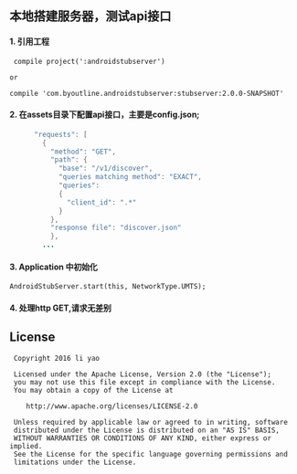 ##  本地搭建服务器，测试api接口

#### 1. 引用工程

     compile project(':androidstubserver')
    
    or
    
    compile 'com.byoutline.androidstubserver:stubserver:2.0.0-SNAPSHOT'
    
    
#### 2. 在assets目录下配置api接口，主要是config.json; 

```java {
      "requests": [
        {
          "method": "GET",
          "path": {
            "base": "/v1/discover",
            "queries matching method": "EXACT",
            "queries":
            {
              "client_id": ".*"
            }
          },
          "response file": "discover.json"
          },
        ...
```

#### 3. Application 中初始化
  `AndroidStubServer.start(this, NetworkType.UMTS);`

#### 4. 处理http GET,请求无差别

## License

```text
 Copyright 2016 li yao

 Licensed under the Apache License, Version 2.0 (the "License");
 you may not use this file except in compliance with the License.
 You may obtain a copy of the License at

    http://www.apache.org/licenses/LICENSE-2.0

 Unless required by applicable law or agreed to in writing, software
 distributed under the License is distributed on an "AS IS" BASIS,
 WITHOUT WARRANTIES OR CONDITIONS OF ANY KIND, either express or implied.
 See the License for the specific language governing permissions and
 limitations under the License.
```